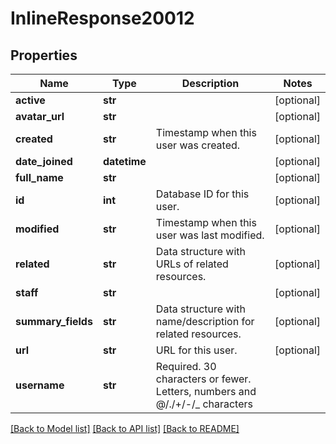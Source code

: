 # InlineResponse20012

## Properties
Name | Type | Description | Notes
------------ | ------------- | ------------- | -------------
**active** | **str** |  | [optional] 
**avatar_url** | **str** |  | [optional] 
**created** | **str** | Timestamp when this user was created. | [optional] 
**date_joined** | **datetime** |  | [optional] 
**full_name** | **str** |  | [optional] 
**id** | **int** | Database ID for this user. | [optional] 
**modified** | **str** | Timestamp when this user was last modified. | [optional] 
**related** | **str** | Data structure with URLs of related resources. | [optional] 
**staff** | **str** |  | [optional] 
**summary_fields** | **str** | Data structure with name/description for related resources. | [optional] 
**url** | **str** | URL for this user. | [optional] 
**username** | **str** | Required. 30 characters or fewer. Letters, numbers and @/./+/-/_ characters | 

[[Back to Model list]](../README.md#documentation-for-models) [[Back to API list]](../README.md#documentation-for-api-endpoints) [[Back to README]](../README.md)


